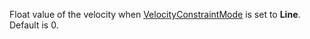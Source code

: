 Float value of the velocity when [VelocityConstraintMode](https://developer.roblox.com/en-us/api-reference/property/LinearVelocity/VelocityConstraintMode) is set to **Line**. Default is 0.